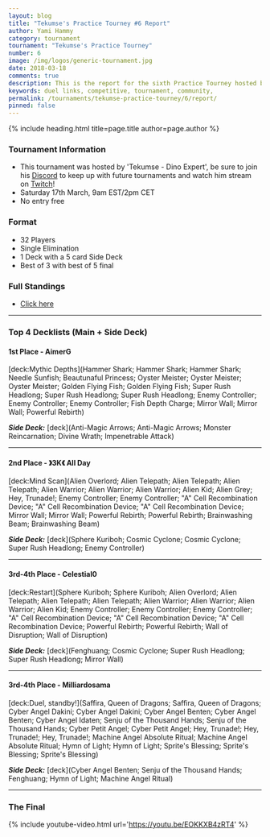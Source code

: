 ```yaml
---
layout: blog
title: "Tekumse's Practice Tourney #6 Report"
author: Yami Hammy
category: tournament
tournament: "Tekumse's Practice Tourney"
number: 6
image: /img/logos/generic-tournament.jpg
date: 2018-03-18
comments: true
description: This is the report for the sixth Practice Tourney hosted by Tekumse, check out the top 4 players and their decks here!
keywords: duel links, competitive, tournament, community, 
permalink: /tournaments/tekumse-practice-tourney/6/report/
pinned: false
---
```


{% include heading.html title=page.title author=page.author %}

### Tournament Information
- This tournament was hosted by 'Tekumse - Dino Expert', be sure to join his [Discord](https://discord.gg/HbDFgBu) to keep up with future tournaments and watch him stream on [Twitch](https://www.twitch.tv/tekumse_)!
- Saturday 17th March, 9am EST/2pm CET
- No entry free

### Format
- 32 Players
- Single Elimination
- 1 Deck with a 5 card Side Deck
- Best of 3 with best of 5 final

### Full Standings
- [Click here](https://challonge.com/7xgdhnc1/standings)

---

### Top 4 Decklists (Main + Side Deck)

#### 1st Place - AimerG

[deck:Mythic Depths](Hammer Shark; Hammer Shark; Hammer Shark; Needle Sunfish; Beautunaful Princess; Oyster Meister; Oyster Meister; Oyster Meister; Golden Flying Fish; Golden Flying Fish; Super Rush Headlong; Super Rush Headlong; Super Rush Headlong; Enemy Controller; Enemy Controller; Enemy Controller; Fish Depth Charge; Mirror Wall; Mirror Wall; Powerful Rebirth)

***Side Deck:***
[deck](Anti-Magic Arrows; Anti-Magic Arrows; Monster Reincarnation; Divine Wrath; Impenetrable Attack)

---

#### 2nd Place - 》3K《 All Day

[deck:Mind Scan](Alien Overlord; Alien Telepath; Alien Telepath; Alien Telepath; Alien Warrior; Alien Warrior; Alien Warrior; Alien Kid; Alien Grey; Hey, Trunade!; Enemy Controller; Enemy Controller; "A" Cell Recombination Device; "A" Cell Recombination Device; "A" Cell Recombination Device; Mirror Wall; Mirror Wall; Powerful Rebirth; Powerful Rebirth; Brainwashing Beam; Brainwashing Beam)

***Side Deck:***
[deck](Sphere Kuriboh; Cosmic Cyclone; Cosmic Cyclone; Super Rush Headlong; Enemy Controller)

--- 

#### 3rd-4th Place - Celestial0
[deck:Restart](Sphere Kuriboh; Sphere Kuriboh; Alien Overlord; Alien Telepath; Alien Telepath; Alien Telepath; Alien Warrior; Alien Warrior; Alien Warrior; Alien Kid; Enemy Controller; Enemy Controller; Enemy Controller; "A" Cell Recombination Device; "A" Cell Recombination Device; "A" Cell Recombination Device; Powerful Rebirth; Powerful Rebirth; Wall of Disruption; Wall of Disruption)

***Side Deck:***
[deck](Fenghuang; Cosmic Cyclone; Super Rush Headlong; Super Rush Headlong; Mirror Wall)

---

#### 3rd-4th Place - Milliardosama

[deck:Duel, standby!](Saffira, Queen of Dragons; Saffira, Queen of Dragons; Cyber Angel Dakini; Cyber Angel Dakini; Cyber Angel Benten; Cyber Angel Benten; Cyber Angel Idaten; Senju of the Thousand Hands; Senju of the Thousand Hands; Cyber Petit Angel; Cyber Petit Angel; Hey, Trunade!; Hey, Trunade!; Hey, Trunade!; Machine Angel Absolute Ritual; Machine Angel Absolute Ritual; Hymn of Light; Hymn of Light; Sprite's Blessing; Sprite's Blessing; Sprite's Blessing)

***Side Deck:***
[deck](Cyber Angel Benten; Senju of the Thousand Hands; Fenghuang; Hymn of Light; Machine Angel Ritual)

---

### The Final

{% include youtube-video.html url='https://youtu.be/EOKKXB4zRT4' %}